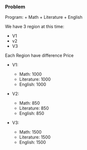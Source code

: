 ### Problem
Program:
    + Math
    + Literature
    + English

We have 3 region at this time:
+ V1
+ v2
+ V3

Each Region have difference Price

+ V1:
    - Math: 1000
    - Literature: 1000
    - English: 1000

+ V2:
    - Math: 850
    - Literature: 850
    - English: 850

+ V3:
    - Math: 1500
    - Literature: 1500
    - English: 1500
